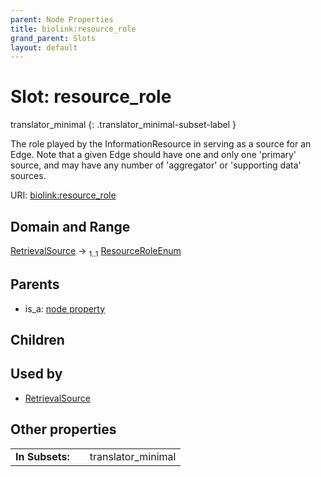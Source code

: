 ```yaml
---
parent: Node Properties
title: biolink:resource_role
grand_parent: Slots
layout: default
---
```


# Slot: resource_role

translator_minimal
{: .translator_minimal-subset-label }


The role played by the InformationResource in serving as a source for an Edge. Note that a given Edge should have one and only one 'primary' source, and may have any number of 'aggregator' or 'supporting data' sources.

URI: [biolink:resource_role](https://w3id.org/biolink/vocab/resource_role)

## Domain and Range

[RetrievalSource](RetrievalSource.md) ->  <sub>1..1</sub> [ResourceRoleEnum](ResourceRoleEnum.md)

## Parents

 *  is_a: [node property](node_property.md)

## Children


## Used by

 * [RetrievalSource](RetrievalSource.md)

## Other properties

|  |  |  |
| --- | --- | --- |
| **In Subsets:** | | translator_minimal |

